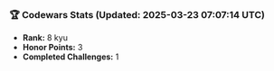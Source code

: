### 🏆 Codewars Stats (Updated: 2025-03-23 07:07:14 UTC)

- **Rank:** 8 kyu
- **Honor Points:** 3
- **Completed Challenges:** 1
